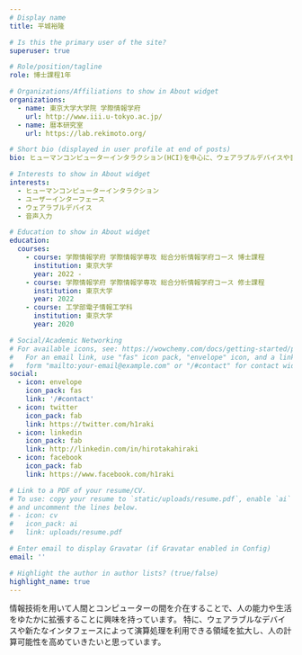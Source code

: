```yaml
---
# Display name
title: 平城裕隆

# Is this the primary user of the site?
superuser: true

# Role/position/tagline
role: 博士課程1年

# Organizations/Affiliations to show in About widget
organizations:
  - name: 東京大学大学院 学際情報学府
    url: http://www.iii.u-tokyo.ac.jp/
  - name: 暦本研究室
    url: https://lab.rekimoto.org/

# Short bio (displayed in user profile at end of posts)
bio: ヒューマンコンピューターインタラクション(HCI)を中心に、ウェアラブルデバイスや音声対話を行うインタフェースの研究をしています。

# Interests to show in About widget
interests:
  - ヒューマンコンピューターインタラクション
  - ユーザーインターフェース
  - ウェアラブルデバイス
  - 音声入力 

# Education to show in About widget
education:
  courses:
    - course: 学際情報学府 学際情報学専攻 総合分析情報学府コース 博士課程
      institution: 東京大学
      year: 2022 - 
    - course: 学際情報学府 学際情報学専攻 総合分析情報学府コース 修士課程
      institution: 東京大学
      year: 2022
    - course: 工学部電子情報工学科
      institution: 東京大学
      year: 2020

# Social/Academic Networking
# For available icons, see: https://wowchemy.com/docs/getting-started/page-builder/#icons
#   For an email link, use "fas" icon pack, "envelope" icon, and a link in the
#   form "mailto:your-email@example.com" or "/#contact" for contact widget.
social:
  - icon: envelope
    icon_pack: fas
    link: '/#contact'
  - icon: twitter
    icon_pack: fab
    link: https://twitter.com/h1raki
  - icon: linkedin
    icon_pack: fab
    link: http://linkedin.com/in/hirotakahiraki
  - icon: facebook
    icon_pack: fab
    link: https://www.facebook.com/h1raki

# Link to a PDF of your resume/CV.
# To use: copy your resume to `static/uploads/resume.pdf`, enable `ai` icons in `params.toml`,
# and uncomment the lines below.
# - icon: cv
#   icon_pack: ai
#   link: uploads/resume.pdf

# Enter email to display Gravatar (if Gravatar enabled in Config)
email: ''

# Highlight the author in author lists? (true/false)
highlight_name: true
---
```


情報技術を用いて人間とコンピューターの間を介在することで、人の能力や生活をゆたかに拡張することに興味を持っています。
特に、ウェアラブルなデバイスや新たなインタフェースによって演算処理を利用できる領域を拡大し、人の計算可能性を高めていきたいと思っています。

<!-- [grid_moduales] ( {{< ref "https://hirotakahiraki.github.io/assets/pdfs/Curriculum_Vitae_hirotakahiraki.pdf" >}}) -->
<!-- [link](../../../assets/pdfs/Curriculum_Vitae_hirotakahiraki.pdf) -->
<!-- {{< icon name="download" pack="fas" >}} Download my {{< staticref "uploads/demo_resume.pdf" "newtab" >}}resumé{{< /staticref >}}. -->
